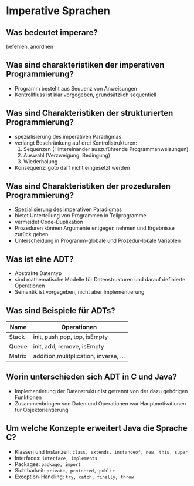 # Imperative Sprachen

## Was bedeutet imperare?
befehlen, anordnen

## Was sind charakteristiken der imperativen Programmierung?
* Programm besteht aus Sequenz von Anweisungen
* Kontrollfluss ist klar vorgegeben, grundsätzlich sequentiell

## Was sind Charakteristiken der strukturierten Programmierung?
* spezialisierung des imperativen Paradigmas
* verlangt Beschränkung auf drei Kontrollstrukturen:
    1. Sequenzen (Hintereinander auszuführende Programmanweisungen)
    2. Auswahl (Verzweigung: Bedingung)
    3. Wiederholung 
* Konsequenz: goto darf nicht eingesetzt werden

## Was sind Charakteristiken der prozeduralen Programmierung?
* Spezialisierung des imperativen Paradigmas
* bietet Unterteilung von Programmen in Teilprogramme
* vermeidet Code-Duplikation
* Prozeduren können Argumente entgegen nehmen und Ergebnisse zurück geben
* Unterscheidung in Programm-globale und Prozedur-lokale Variablen

## Was ist eine ADT?
* Abstrakte Datentyp
* sind mathematische Modelle für Datenstrukturen und darauf definierte Operationen
* Semantik ist vorgegeben, nicht aber Implementierung

## Was sind Beispiele für ADTs?
| __Name__ | __Operationen__                       |
|----------|---------------------------------------|
| Stack    | init, push,pop, top, isEmpty          |
| Queue    | init, add, remove, isEmpty            |
| Matrix   | addition,mulitplication, inverse, ... |

## Worin unterschieden sich ADT in C und Java?
* Implementierung der Datenstruktur ist getrennt von der dazu gehörigen Funktionen
* Zusammenbringen von Daten und Operationen war Hauptmotivationen für Objektorientierung

## Um welche Konzepte erweitert Java die Sprache C?
* Klassen und Instanzen: `class, extends, instanceof, new, this, super`
* Interfaces: `interface, implements`
* Packages: `package, import`
* Sichtbarkeit: `private, protected, public`
* Exception-Handling: `try, catch, finally, throw`

